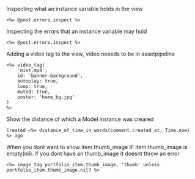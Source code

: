 Inspecting what an instance variable holds in the view

```<%= @post.errors.inspect %>```

Inspecting the errors that an instance variable may hold

```<%= @post.errors.inspect %>```

Adding a video tag to the view, video neeeds to be in assetpipeline

```
<%= video_tag(
    'mist.mp4',
    id: 'banner-background',
    autoplay: true,
    loop: true,
    muted: true,
    poster: 'home_bg.jpg'
) 
%>
```


Show the distance of which a Model instance was creared

```
Created <%= distance_of_time_in_words(comment.created_at, Time.now)   %> ago
```

When you dont want to show item.thumb_image IF item.thumb_image is empty(nil). if you dont have an thumb_image it doesnt throw an error   
    
```
<%= image_tag portfolio_item.thumb_image, 'thumb' unless portfolio_item.thumb_image.nil? %>
```

